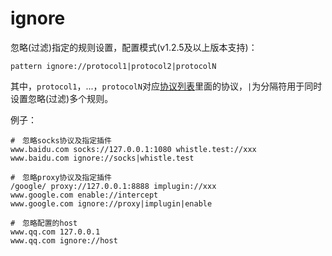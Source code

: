 # ignore
忽略(过滤)指定的规则设置，配置模式(v1.2.5及以上版本支持)：

	pattern ignore://protocol1|protocol2|protocolN

其中，`protocol1`，...，`protocolN`对应[协议列表](../rules/)里面的协议，`|`为分隔符用于同时设置忽略(过滤)多个规则。

例子：

	#　忽略socks协议及指定插件
	www.baidu.com socks://127.0.0.1:1080 whistle.test://xxx
	www.baidu.com ignore://socks|whistle.test

	#　忽略proxy协议及指定插件
	/google/ proxy://127.0.0.1:8888 implugin://xxx
	www.google.com enable://intercept
	www.google.com ignore://proxy|implugin|enable

	#　忽略配置的host
	www.qq.com 127.0.0.1
	www.qq.com ignore://host